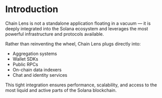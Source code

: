 # Introduction

Chain Lens is not a standalone application floating in a vacuum — it is deeply integrated into the Solana ecosystem and leverages the most powerful infrastructure and protocols available.

Rather than reinventing the wheel, Chain Lens plugs directly into:
- Aggregation systems
- Wallet SDKs
- Public RPCs
- On-chain data indexers
- Chat and identity services

This tight integration ensures performance, scalability, and access to the most liquid and active parts of the Solana blockchain.
